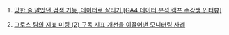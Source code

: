 1. [망한 줄 알았던 검색 기능, 데이터로 살리기 [GA4 데이터 분석 캠프 수강생 인터뷰]](https://youtu.be/_k9zu80ZoYc)

2. [그로스 팀의 지표 미팅 (2) 구독 지표 개선을 이끌어낸 모니터링 사례](https://datarian.io/blog/metrics-monitoring-practices-that-led-to-improved-subscription-metrics?utm_source=linkedin&utm_medium=personal&utm_campaign=referral&utm_content=sunmi&trk=feed_main-feed-card_feed-article-content)